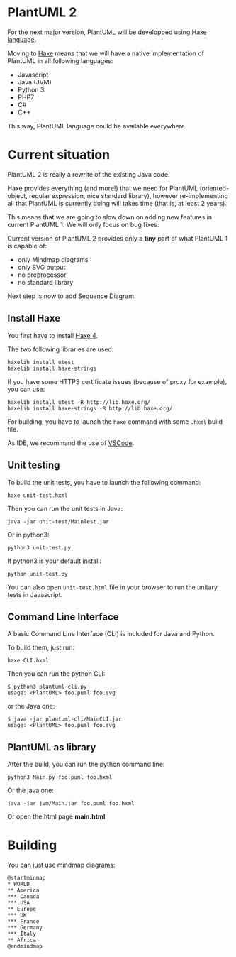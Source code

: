 # PlantUML 2

For the next major version, PlantUML will be developped using [Haxe language](https://haxe.org).

Moving to [Haxe](https://haxe.org/documentation/introduction/compiler-targets.html) means that we will have a native implementation of PlantUML in all following languages:
* Javascript
* Java (JVM)
* Python 3
* PHP7
* C#
* C++

This way, PlantUML language could be available everywhere.


# Current situation

PlantUML 2 is really a rewrite of the existing Java code.

Haxe provides everything (and more!) that we need for PlantUML (oriented-object, regular expression, nice standard library), however re-implementing all that PlantUML is currently doing will takes time (that is, at least 2 years).

This means that we are going to slow down on adding new features in current PlantUML 1. We will only focus on bug fixes.

Current version of PlantUML 2 provides only a **tiny** part of what PlantUML 1 is capable of:
* only Mindmap diagrams
* only SVG output
* no preprocessor
* no standard library

Next step is now to add Sequence Diagram.


## Install Haxe

You first have to install [Haxe 4](https://haxe.org).

The two following libraries are used:

```
haxelib install utest
haxelib install haxe-strings
```

If you have some HTTPS certificate issues (because of proxy for example), you can use:

```
haxelib install utest -R http://lib.haxe.org/
haxelib install haxe-strings -R http://lib.haxe.org/
```

For building, you have to launch the `haxe` command with some `.hxml` build file.

As IDE, we recommand the use of [VSCode](https://code.visualstudio.com/). 

## Unit testing

To build the unit tests, you have to launch the following command:
```
haxe unit-test.hxml 
```

Then you can run the unit tests in Java:
```
java -jar unit-test/MainTest.jar
```

Or in python3:
```
python3 unit-test.py
```
If python3 is your default install:
```
python unit-test.py
```

You can also open `unit-test.html` file in your browser to run the unitary tests in Javascript.


## Command Line Interface

A basic Command Line Interface (CLI) is included for Java and Python.

To build them, just run:

```
haxe CLI.hxml 
```

Then you can run the python CLI:

```
$ python3 plantuml-cli.py 
usage: <PlantUML> foo.puml foo.svg
```

or the Java one:
```
$ java -jar plantuml-cli/MainCLI.jar 
usage: <PlantUML> foo.puml foo.svg
```

## PlantUML as library





After the build, you can run the python command line:
```
python3 Main.py foo.puml foo.hxml
```

Or the java one:
```
java -jar jvm/Main.jar foo.puml foo.hxml
```

Or open the html page **main.html**.


# Building

You can just use mindmap diagrams:

```
@startminmap
* WORLD
** America
*** Canada
*** USA
** Europe
*** UK
*** France
*** Germany
*** Italy
** Africa
@endmindmap
```
